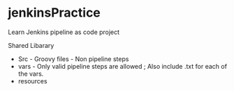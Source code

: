 # jenkinsPractice
Learn Jenkins pipeline as code project

Shared Libarary
- Src - Groovy files - Non pipeline steps 
- vars - Only valid pipeline steps are allowed ; Also include .txt for each of the vars.
- resources
